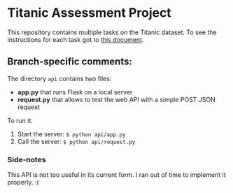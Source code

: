 # Titanic Assessment Project

This repository contains multiple tasks on the Titanic dataset. To see the instructions for each task got to [this document](docs/TASKS.md).


## Branch-specific comments:
The directory `api` contains two files:
* **app.py** that runs Flask on a local server
* **request.py** that allows to test the web API with a simple POST JSON request 

To run it:
1. Start the server: `$ python api/app.py`
2. Call the server: `$ python api/request.py`

### Side-notes
This API is not too useful in its current form. I ran out of time to implement it properly. :(


